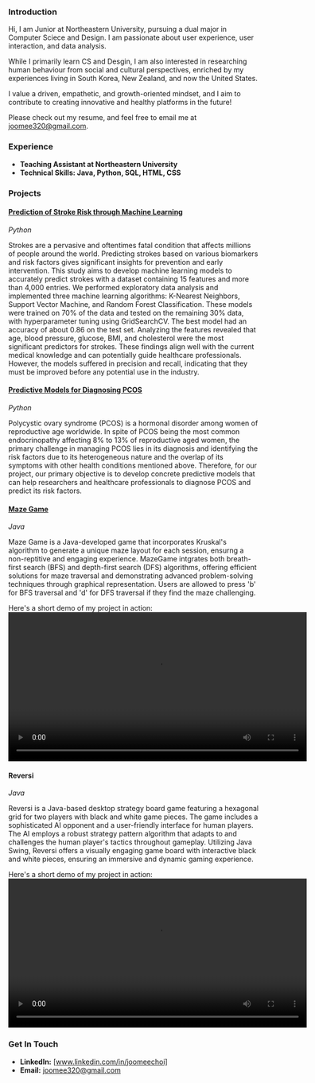 ### Introduction
Hi, I am Junior at Northeastern University, pursuing a dual major in Computer Sciece and Design. I am passionate about user experience, user interaction, and data analysis. 

While I primarily learn CS and Desgin, I am also interested in researching human behaviour from social and cultural perspectives, enriched by my experiences living in South Korea, New Zealand, and now the United States. 

I value a driven, empathetic, and growth-oriented mindset, and I aim to contribute to creating innovative and healthy platforms in the future!

Please check out my resume, and feel free to email me at joomee320@gmail.com.


### Experience
- **Teaching Assistant at Northeastern University**
- **Technical Skills: Java, Python, SQL, HTML, CSS**

### Projects
#### [Prediction of Stroke Risk through Machine Learning](https://github.com/joomee320/HeartStroke)
*Python*

Strokes are a pervasive and oftentimes fatal condition that affects millions of people around the world. Predicting strokes based on various biomarkers and risk factors gives significant insights for prevention and early intervention. This study aims to develop machine learning models to accurately predict strokes with a dataset containing 15 features and more than 4,000 entries. We performed exploratory data analysis and implemented three machine learning algorithms: K-Nearest Neighbors, Support Vector Machine, and Random Forest Classification. These models were trained on 70% of the data and tested on the remaining 30% data, with hyperparameter tuning using GridSearchCV. The best model had an accuracy of about 0.86 on the test set. Analyzing the features revealed that age, blood pressure, glucose, BMI, and cholesterol were the most significant predictors for strokes. These findings align well with the current medical knowledge and can potentially guide healthcare professionals. However, the models suffered in precision and recall, indicating that they must be improved before any potential use in the industry.


#### [Predictive Models for Diagnosing PCOS](https://github.com/joomee320/PCOS)
*Python*

Polycystic ovary syndrome (PCOS) is a hormonal disorder among women of reproductive age worldwide. 
In spite of PCOS being the most common endocrinopathy affecting 8% to 13% of reproductive aged women, the primary challenge in managing PCOS lies in its diagnosis and identifying the risk factors due to its heterogeneous nature and the overlap of its symptoms with other health conditions mentioned above. 
Therefore, for our project, our primary objective is to develop concrete predictive models that can help researchers and healthcare professionals to diagnose PCOS and predict its risk factors. 



#### [Maze Game](link-to-github-repository)
*Java*

Maze Game is a Java-developed game that incorporates Kruskal's algorithm to generate a unique maze layout for each session, ensurng a non-reptitive and engaging experience. MazeGame intgrates both breath-first search (BFS) and depth-first search (DFS) algorithms, offering efficient solutions for maze traversal and demonstrating advanced problem-solving techniques through graphical representation. Users are allowed to press 'b' for BFS traversal and 'd' for DFS traversal if they find the maze challenging. 

Here's a short demo of my project in action:
<video width="600" controls>
  <source src="/assets/videos/maze.mov" type="video/mp4">
  Your browser does not support the video tag.
</video>

#### Reversi 
*Java*

Reversi is a Java-based desktop strategy board game featuring a hexagonal grid for two players with black and white game pieces. The game includes a sophisticated AI opponent and a user-friendly interface for human players. The AI employs a robust strategy pattern algorithm that adapts to and challenges the human player's tactics throughout gameplay. Utilizing Java Swing, Reversi offers a visually engaging game board with interactive black and white pieces, ensuring an immersive and dynamic gaming experience.

Here's a short demo of my project in action:
<video width="600" controls>
  <source src="/assets/videos/reversi.mov" type="video/mp4">
  Your browser does not support the video tag.
</video>



### Get In Touch
- **LinkedIn:** [www.linkedin.com/in/joomeechoi]
- **Email:** joomee320@gmail.com
